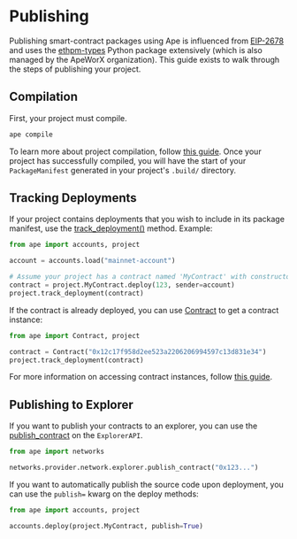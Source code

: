 # Publishing

Publishing smart-contract packages using Ape is influenced from [EIP-2678](https://eips.ethereum.org/EIPS/eip-2678) and uses the [ethpm-types](https://github.com/ApeWorX/ethpm-types) Python package extensively (which is also managed by the ApeWorX organization).
This guide exists to walk through the steps of publishing your project.

## Compilation

First, your project must compile.

```bash
ape compile
```

To learn more about project compilation, follow [this guide](./compile.html).
Once your project has successfully compiled, you will have the start of your `PackageManifest` generated in your project's `.build/` directory.

## Tracking Deployments

If your project contains deployments that you wish to include in its package manifest, use the [track_deployment()](../methoddocs/managers.html#ape.managers.project.manager.ProjectManager.track_deployment) method.
Example:

```python
from ape import accounts, project

account = accounts.load("mainnet-account")

# Assume your project has a contract named 'MyContract' with constructor that accepts argument '123'.
contract = project.MyContract.deploy(123, sender=account)
project.track_deployment(contract)
```

If the contract is already deployed, you can use [Contract](../methoddocs/ape.html#ape.Contract) to get a contract instance:

```python
from ape import Contract, project

contract = Contract("0x12c17f958d2ee523a2206206994597c13d831e34")
project.track_deployment(contract)
```

For more information on accessing contract instances, follow [this guide](./contracts.html).

## Publishing to Explorer

If you want to publish your contracts to an explorer, you can use the [publish_contract](../methoddocs/api.html#ape.explorers.ExplorerAPI.publish_contract) on the ``ExplorerAPI``.

```python
from ape import networks

networks.provider.network.explorer.publish_contract("0x123...")
```

If you want to automatically publish the source code upon deployment, you can use the `publish=` kwarg on the deploy methods:

```python
from ape import accounts, project

accounts.deploy(project.MyContract, publish=True)
```
